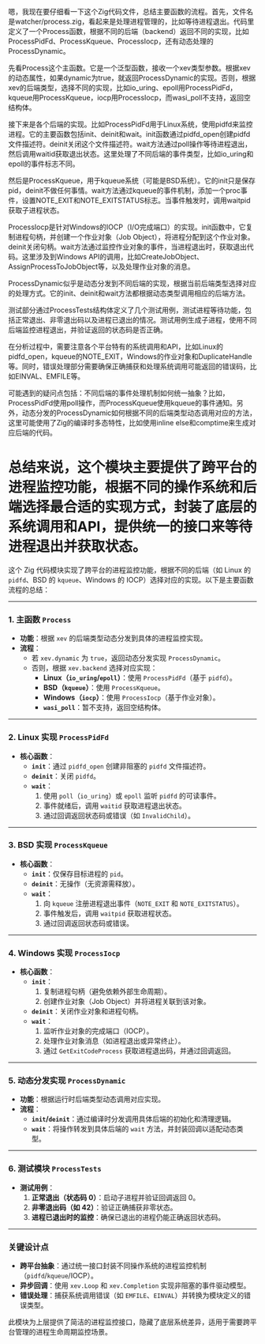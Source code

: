 嗯，我现在要仔细看一下这个Zig代码文件，总结主要函数的流程。首先，文件名是watcher/process.zig，看起来是处理进程管理的，比如等待进程退出。代码里定义了一个Process函数，根据不同的后端（backend）返回不同的实现，比如ProcessPidFd、ProcessKqueue、ProcessIocp，还有动态处理的ProcessDynamic。

先看Process这个主函数。它是一个泛型函数，接收一个xev类型参数。根据xev的动态属性，如果dynamic为true，就返回ProcessDynamic的实现。否则，根据xev的后端类型，选择不同的实现，比如io_uring、epoll用ProcessPidFd，kqueue用ProcessKqueue，iocp用ProcessIocp，而wasi_poll不支持，返回空结构体。

接下来是各个后端的实现。比如ProcessPidFd用于Linux系统，使用pidfd来监控进程。它的主要函数包括init、deinit和wait。init函数通过pidfd_open创建pidfd文件描述符。deinit关闭这个文件描述符。wait方法通过poll操作等待进程退出，然后调用waitid获取退出状态。这里处理了不同后端的事件类型，比如io_uring和epoll的事件标志不同。

然后是ProcessKqueue，用于kqueue系统（可能是BSD系统）。它的init只是保存pid，deinit不做任何事情。wait方法通过kqueue的事件机制，添加一个proc事件，设置NOTE_EXIT和NOTE_EXITSTATUS标志。当事件触发时，调用waitpid获取子进程状态。

ProcessIocp是针对Windows的IOCP（I/O完成端口）的实现。init函数中，它复制进程句柄，并创建一个作业对象（Job Object），将进程分配到这个作业对象。deinit关闭句柄。wait方法通过监控作业对象的事件，当进程退出时，获取退出代码。这里涉及到Windows API的调用，比如CreateJobObject、AssignProcessToJobObject等，以及处理作业对象的消息。

ProcessDynamic似乎是动态分发到不同后端的实现，根据当前后端类型选择对应的处理方式。它的init、deinit和wait方法都根据动态类型调用相应的后端方法。

测试部分通过ProcessTests结构体定义了几个测试用例，测试进程等待功能，包括正常退出、非零退出码以及进程已退出的情况。测试用例生成子进程，使用不同后端监控进程退出，并验证返回的状态码是否正确。

在分析过程中，需要注意各个平台特有的系统调用和API，比如Linux的pidfd_open，kqueue的NOTE_EXIT，Windows的作业对象和DuplicateHandle等。同时，错误处理部分需要确保正确捕获和处理系统调用可能返回的错误码，比如EINVAL、EMFILE等。

可能遇到的疑问点包括：不同后端的事件处理机制如何统一抽象？比如，ProcessPidFd使用poll操作，而ProcessKqueue使用kqueue的事件通知。另外，动态分发的ProcessDynamic如何根据不同的后端类型动态调用对应的方法，这里可能使用了Zig的编译时多态特性，比如使用inline else和comptime来生成对应后端的代码。

总结来说，这个模块主要提供了跨平台的进程监控功能，根据不同的操作系统和后端选择最合适的实现方式，封装了底层的系统调用和API，提供统一的接口来等待进程退出并获取状态。
================================================
这个 Zig 代码模块实现了跨平台的进程监控功能，根据不同的后端（如 Linux 的 `pidfd`、BSD 的 `kqueue`、Windows 的 IOCP）选择对应的实现。以下是主要函数流程的总结：

---

### **1. 主函数 `Process`**
- **功能**：根据 `xev` 的后端类型动态分发到具体的进程监控实现。
- **流程**：
  - 若 `xev.dynamic` 为 `true`，返回动态分发实现 `ProcessDynamic`。
  - 否则，根据 `xev.backend` 选择对应实现：
    - **Linux（`io_uring`/`epoll`）**：使用 `ProcessPidFd`（基于 `pidfd`）。
    - **BSD（`kqueue`）**：使用 `ProcessKqueue`。
    - **Windows（`iocp`）**：使用 `ProcessIocp`（基于作业对象）。
    - **`wasi_poll`**：暂不支持，返回空结构体。

---

### **2. Linux 实现 `ProcessPidFd`**
- **核心函数**：
  - **`init`**：通过 `pidfd_open` 创建非阻塞的 `pidfd` 文件描述符。
  - **`deinit`**：关闭 `pidfd`。
  - **`wait`**：
    1. 使用 `poll`（`io_uring`）或 `epoll` 监听 `pidfd` 的可读事件。
    2. 事件就绪后，调用 `waitid` 获取进程退出状态。
    3. 通过回调返回状态码或错误（如 `InvalidChild`）。

---

### **3. BSD 实现 `ProcessKqueue`**
- **核心函数**：
  - **`init`**：仅保存目标进程的 `pid`。
  - **`deinit`**：无操作（无资源需释放）。
  - **`wait`**：
    1. 向 `kqueue` 注册进程退出事件（`NOTE_EXIT` 和 `NOTE_EXITSTATUS`）。
    2. 事件触发后，调用 `waitpid` 获取进程状态。
    3. 通过回调返回状态码或错误。

---

### **4. Windows 实现 `ProcessIocp`**
- **核心函数**：
  - **`init`**：
    1. 复制进程句柄（避免依赖外部生命周期）。
    2. 创建作业对象（Job Object）并将进程关联到该对象。
  - **`deinit`**：关闭作业对象和进程句柄。
  - **`wait`**：
    1. 监听作业对象的完成端口（IOCP）。
    2. 处理作业对象消息（如进程退出或异常终止）。
    3. 通过 `GetExitCodeProcess` 获取进程退出码，并通过回调返回。

---

### **5. 动态分发实现 `ProcessDynamic`**
- **功能**：根据运行时后端类型动态调用对应实现。
- **流程**：
  - **`init`/`deinit`**：通过编译时分发调用具体后端的初始化和清理逻辑。
  - **`wait`**：将操作转发到具体后端的 `wait` 方法，并封装回调以适配动态类型。

---

### **6. 测试模块 `ProcessTests`**
- **测试用例**：
  1. **正常退出（状态码 0）**：启动子进程并验证回调返回 0。
  2. **非零退出码（如 42）**：验证正确捕获非零状态。
  3. **进程已退出时的监控**：确保已退出的进程仍能正确返回状态码。

---

### **关键设计点**
- **跨平台抽象**：通过统一接口封装不同操作系统的进程监控机制（`pidfd`/`kqueue`/IOCP）。
- **异步回调**：使用 `xev.Loop` 和 `xev.Completion` 实现非阻塞的事件驱动模型。
- **错误处理**：捕获系统调用错误（如 `EMFILE`、`EINVAL`）并转换为模块定义的错误类型。

此模块为上层提供了简洁的进程监控接口，隐藏了底层系统差异，适用于需要跨平台管理的进程生命周期监控场景。